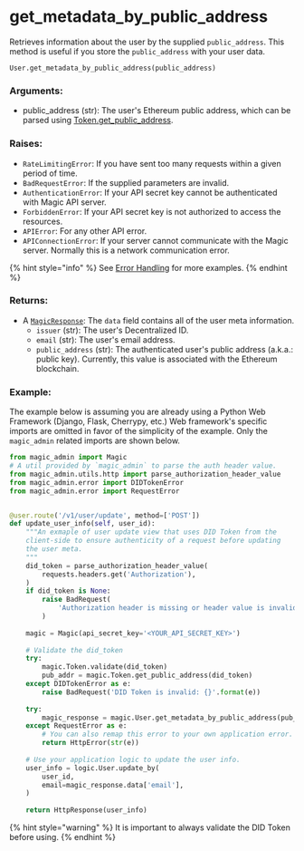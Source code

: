 # get\_metadata\_by\_public\_address

Retrieves information about the user by the supplied `public_address`. This method is useful if you store the `public_address` with your user data.

```text
User.get_metadata_by_public_address(public_address)
```

### Arguments:

* public\_address \(str\): The user's Ethereum public address, which can be parsed using [Token.get\_public\_address](../python-token/get_public_address.md).

### Raises:

* `RateLimitingError`: If you have sent too many requests within a given period of time.
* `BadRequestError`: If the supplied parameters are invalid.
* `AuthenticationError`: If your API secret key cannot be authenticated with Magic API server.
* `ForbiddenError`:  If your API secret key is not authorized to access the resources.
* `APIError`: For any other API error.
* `APIConnectionError`: If your server cannot communicate with the Magic server. Normally this is a network communication error.

{% hint style="info" %}
See [Error Handling](../../python-response-and-error-handling.md) for more examples.
{% endhint %}

### Returns:

* A [`MagicResponse`](../../python-response-and-error-handling.md#magicresponse): The `data` field contains all of the user meta information.
  * `issuer` \(str\): The user's Decentralized ID.
  * `email` \(str\): The user's email address.
  * `public_address` \(str\): The authenticated user's public address \(a.k.a.: public key\). Currently, this value is associated with the Ethereum blockchain.

### Example:

The example below is assuming you are already using a Python Web Framework \(Django, Flask, Cherrypy, etc.\)  Web framework's specific imports are omitted in favor of the simplicity of the example. Only the `magic_admin` related imports are shown below.

```python
from magic_admin import Magic
# A util provided by `magic_admin` to parse the auth header value.
from magic_admin.utils.http import parse_authorization_header_value
from magic_admin.error import DIDTokenError
from magic_admin.error import RequestError


@user.route('/v1/user/update', method=['POST'])
def update_user_info(self, user_id):
    """An exmaple of user update view that uses DID Token from the
    client-side to ensure authenticity of a request before updating
    the user meta.
    """
    did_token = parse_authorization_header_value(
        requests.headers.get('Authorization'),
    )
    if did_token is None:
        raise BadRequest(
            'Authorization header is missing or header value is invalid',
        )
    
    magic = Magic(api_secret_key='<YOUR_API_SECRET_KEY>')
    
    # Validate the did_token
    try:
        magic.Token.validate(did_token)
        pub_addr = magic.Token.get_public_address(did_token)
    except DIDTokenError as e:
        raise BadRequest('DID Token is invalid: {}'.format(e))
    
    try:
        magic_response = magic.User.get_metadata_by_public_address(pub_addr)
    except RequestError as e:
        # You can also remap this error to your own application error.
        return HttpError(str(e))
    
    # Use your application logic to update the user info.
    user_info = logic.User.update_by(
        user_id,
        email=magic_response.data['email'],
    )
    
    return HttpResponse(user_info)
```

{% hint style="warning" %}
It is important to always validate the DID Token before using.
{% endhint %}

